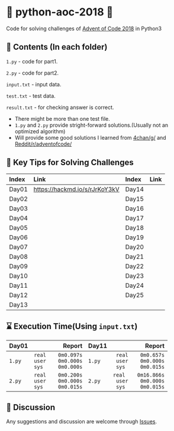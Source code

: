 # 🎄 python-aoc-2018 🎄
Code for solving challenges of [Advent of Code 2018](https://adventofcode.com/2018) in Python3

## 📜 Contents (In each folder)
`1.py` - code for part1.

`2.py` - code for part2.

`input.txt` - input data.

`test.txt` - test data.

`result.txt` - for checking answer is correct.

- There might be more than one test file.
- `1.py` and `2.py` provide stright-forward solutions.(Usually not an optimized algorithm)
- Will provide some good solutions I learned from [4chan/g/](http://boards.4channel.org/g/) and [Reddit/r/adventofcode/](https://www.reddit.com/r/adventofcode/)

## 📝 Key Tips for Solving Challenges

|Index|Link|Index|Link|
|:-|:-|:-|:-|
|Day01|https://hackmd.io/s/rJrKoY3kV|Day14||
|Day02||Day15||
|Day03||Day16||
|Day04||Day17||
|Day05||Day18||
|Day06||Day19||
|Day07||Day20||
|Day08||Day21||
|Day09||Day22||
|Day10||Day23||
|Day11||Day24||
|Day12||Day25||
|Day13||

## ⌛ Execution Time(Using `input.txt`)

|Day01|Report|Day11|Report|
|:-|-:|:-|-:|
|`1.py`|`real    0m0.097s`<br>`user    0m0.000s`<br/>`sys     0m0.000s`|`1.py`|`real    0m0.657s`<br>`user    0m0.000s`<br/>`sys     0m0.015s`|
|`2.py`|`real    0m0.200s`<br>`user    0m0.000s`<br/>`sys     0m0.015s`|`2.py`|`real    0m16.866s`<br>`user    0m0.000s`<br/>`sys     0m0.015s`|

## 💬 Discussion
Any suggestions and discussion are welcome through [Issues](https://github.com/felixshai/python-aoc-2018/issues).
